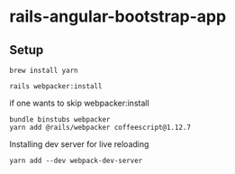 # rails-angular-bootstrap-app

## Setup

```
brew install yarn
```
```
rails webpacker:install
```

if one wants to skip webpacker:install

```
bundle binstubs webpacker
yarn add @rails/webpacker coffeescript@1.12.7
```

Installing dev server for live reloading
```
yarn add --dev webpack-dev-server
```

